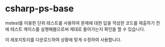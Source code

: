 # csharp-ps-base

mstest를 이용한 단위 테스트를 사용하여 문제에 대한 답을 작성한 코드를 제출하기 전에 테스트 케이스를 실행해봄으로써 제대로 돌아가는지 확인을 할 수 있습니다.

이 레포지토리를 다운로드하여 상황에 맞게 수정하여 사용합니다.
